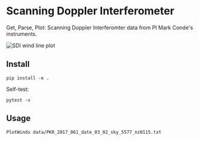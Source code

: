 
# Scanning Doppler Interferometer

Get, Parse, Plot: Scanning Doppler Interferomter data from PI Mark Conde's instruments.

![SDI wind line plot](data/winds_sdi_python.png)

## Install

    pip install -e .

Self-test:

    pytest -v

## Usage
```sh
PlotWinds data/PKR_2017_061_date_03_02_sky_5577_nz0115.txt
```
